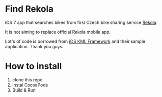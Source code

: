 # Find Rekola

iOS 7 app that searches bikes from first Czech bike sharing service [Rekola](http://www.rekola.cz).

It is not aiming to replace official Rekola mobile app.

Lot's of code is borrowed from [iOS KML Framework](http://kmlframework.com) and their sample application. Thank you guys.

# How to install

1. clone this repo
2. instal CocoaPods
3. Build & Run


